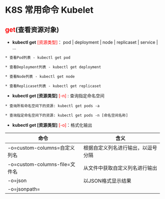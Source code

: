 # K8S 常用命令 Kubelet

## <font color=red>get</font>(查看资源对象)

* **kubectl get** <font color=red>[资源类型]</font>： pod | deployment | node | replicaset | service | ...
```
* 查看Pod列表 - kubectl get pod

* 查看Deployment列表 - kubectl get deployment

* 查看Node列表 - kubectl get node

* 查看Replicaset列表 - kubectl get replicaset
```

* **kubectl get [资源类型]** <font color=red>[-n]</font> : 查询指定命名空间
```
* 查询所有命名空间下的资源: kubectl get pods -a

* 查询指定命名空间下的资源: kubectl get pods -n [命名空间名称]
```

* **kubectl get [资源类型]** <font color=red>[-o]</font>：格式化输出 

| 命令 | 含义|
| ------------------------ | ------------------------------ |
| -o=custom-columns=自定义列名 | 根据自定义列名进行输出，以逗号分隔 | 
| -o=custom-columns-file=文件名 | 从文件中获取自定义列名进行输出 |
| -o=json                  |	以JSON格式显示结果     |
| -o=jsonpath=<template> |	输出jsonpath表达式定义的字段信息 |
| -o=jsonpath-file=文件名 |	输出jsonpath表达式定义的字段信息，来源于文件 |
| -o=name	| 仅输出资源对象的名称 |
| -o=wide	| 输出额外信息。对于Pod，将输出Pod所在的Node名 |
| -o=yaml	| 以yaml格式显示结果 |

## <font color=red>describe</font>


# edit

kubectl edit replicaset [rs_name]